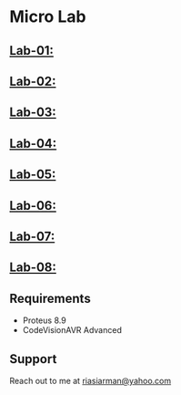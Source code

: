 # Micro Lab
## [Lab-01:](https://github.com/arman324/Micro-Lab/tree/main/Lab-01)
## [Lab-02:](https://github.com/arman324/Micro-Lab/tree/main/Lab-02)
## [Lab-03:](https://github.com/arman324/Micro-Lab/tree/main/Lab-03)
## [Lab-04:](https://github.com/arman324/Micro-Lab/tree/main/Lab-04)
## [Lab-05:](https://github.com/arman324/Micro-Lab/tree/main/Lab-05)
## [Lab-06:](https://github.com/arman324/Micro-Lab/tree/main/Lab-06)
## [Lab-07:](https://github.com/arman324/Micro-Lab/tree/main/Lab07)
## [Lab-08:](https://github.com/arman324/Micro-Lab/tree/main/Lab08)

## Requirements
* Proteus 8.9
* CodeVisionAVR Advanced

## Support
Reach out to me at riasiarman@yahoo.com
